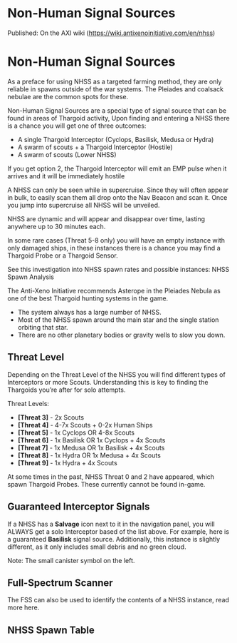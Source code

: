 # Non-Human Signal Sources

Published: On the AXI wiki (https://wiki.antixenoinitiative.com/en/nhss)

# Non-Human Signal Sources
 
As a preface for using NHSS as a targeted farming method, they are only reliable in spawns outside of the war systems. The Pleiades and coalsack nebulae are the common spots for these.
 
Non-Human Signal Sources are a special type of signal source that can be found in areas of Thargoid activity, Upon finding and entering a NHSS there is a chance you will get one of three outcomes:
 
- A single Thargoid Interceptor (Cyclops, Basilisk, Medusa or Hydra)
- A swarm of scouts + a Thargoid Interceptor (Hostile)
- A swarm of scouts (Lower NHSS)

If you get option 2, the Thargoid Interceptor will emit an EMP pulse when it arrives and it will be immediately hostile
 
A NHSS can only be seen while in supercruise. Since they will often appear in bulk, to easily scan them all drop onto the Nav Beacon and scan it. Once you jump into supercruise all NHSS will be unveiled.
 
NHSS are dynamic and will appear and disappear over time, lasting anywhere up to 30 minutes each.
 
In some rare cases (Threat 5-8 only) you will have an empty instance with only damaged ships, in these instances there is a chance you may find a Thargoid Probe or a Thargoid Sensor.
 
See this investigation into NHSS spawn rates and possible instances: NHSS Spawn Analysis
 
The Anti-Xeno Initiative recommends Asterope in the Pleiades Nebula as one of the best Thargoid hunting systems in the game.

- The system always has a large number of NHSS.
- Most of the NHSS spawn around the main star and the single station orbiting that star.
- There are no other planetary bodies or gravity wells to slow you down.

## Threat Level
 
Depending on the Threat Level of the NHSS you will find different types of Interceptors or more Scouts. Understanding this is key to finding the Thargoids you’re after for solo attempts.
 
Threat Levels:

- **[Threat 3]** - 2x Scouts
- **[Threat 4]** - 4-7x Scouts + 0-2x Human Ships
- **[Threat 5]** - 1x Cyclops OR 4-8x Scouts
- **[Threat 6]** - 1x Basilisk OR 1x Cyclops + 4x Scouts
- **[Threat 7]** - 1x Medusa OR 1x Basilisk + 4x Scouts
- **[Threat 8]** - 1x Hydra OR 1x Medusa + 4x Scouts
- **[Threat 9]** - 1x Hydra + 4x Scouts

At some times in the past, NHSS Threat 0 and 2 have appeared, which spawn Thargoid Probes. These currently cannot be found in-game.
 
## Guaranteed Interceptor Signals
 
If a NHSS has a **Salvage** icon next to it in the navigation panel, you will ALWAYS get a solo Interceptor based of the list above. For example, here is a guaranteed **Basilisk** signal source. Additionally, this instance is slightly different, as it only includes small debris and no green cloud.

Note: The small canister symbol on the left.
 
## Full-Spectrum Scanner
 
The FSS can also be used to identify the contents of a NHSS instance, read more here.

## NHSS Spawn Table